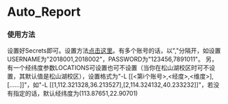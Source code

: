 # Auto_Report

### 使用方法
设置好Secrets即可。设置方法[点击这里](https://github.com/Bertramoon/Auto_Attendance/blob/main/README.md#22-%E8%AE%BE%E7%BD%AEsecrets)。有多个账号的话，以","分隔开，如设置USERNAME为"2018001,2018002"，PASSWORD为"123456,7891011"。
另，有一个经纬度参数LOCATIONS可设置也可不设置（当你在松山湖校区时可不设置，其默认值是松山湖校区），设置格式为"-L [[<第i个账号>,<经度>,<维度>],[……]]"，如"-L [[1,112.321328,36.213527],[2,114.324132,40.233232]]"，若没有指定的话，默认经纬度为(113.87651,22.90701)
